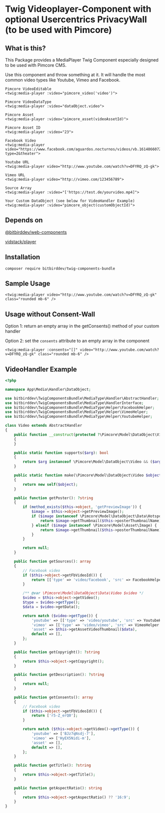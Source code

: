 # Twig Videoplayer-Component with optional Usercentrics PrivacyWall (to be used with Pimcore)

## What is this?

This Package provides a MediaPlayer Twig Component especially designed to be used with Pimcore CMS.

Use this component and throw something at it. It will handle the most common video types like Youtube, Vimeo and Facebook.

```twig
Pimcore VideoEditable
<twig:media-player :video="pimcore_video('video')">

Pimcore VideoDataType
<twig:media-player :video="dataObject.video">

Pimcore Asset
<twig:media-player :video="pimcore_asset(videoAssetId)">

Pimcore Asset ID
<twig:media-player :video="23">

Facebook Video
<twig:media-player video="https://www.facebook.com/aguardos.nocturnos/videos/vb.1614866072064590/1828228624061666/?type=2&theater">

Youtube URL
<twig:media-player video="http://www.youtube.com/watch?v=DFYRQ_zQ-gk">

Vimeo URL
<twig:media-player video="http://vimeo.com/123456789">

Source Array
<twig:media-player :video="['https://test.de/yourvideo.mp4]">

Your Custom DataObject (see below for VideoHandler Example)
<twig:media-player :video="pimcore_object(customObjectId)">
```

## Depends on

[@bitbirddev/web-components](https://github.com/bitbirddev/web-components/tree/main)

[vidstack/player](https://github.com/vidstack/player)

## Installation

`composer require bitbirddev/twig-components-bundle`

## Sample Usage

```twig
<twig:media-player video="http://www.youtube.com/watch?v=DFYRQ_zQ-gk" class="rounded mb-6" />
```

## Usage without Consent-Wall

Option 1: return an empty array in the getConsents() method of your custom handler

Option 2: set the `consents` attribute to an empty array in the component

```
<twig:media-player :consents="[]" video="http://www.youtube.com/watch?v=DFYRQ_zQ-gk" class="rounded mb-6" />
```

## VideoHandler Example

```php
<?php

namespace App\Media\Handler\DataObject;

use bitbirddev\TwigComponentsBundle\MediaType\Handler\AbstractHandler;
use bitbirddev\TwigComponentsBundle\MediaType\HandlerInterface;
use bitbirddev\TwigComponentsBundle\MediaType\Helper\FacebookHelper;
use bitbirddev\TwigComponentsBundle\MediaType\Helper\VimeoHelper;
use bitbirddev\TwigComponentsBundle\MediaType\Helper\YoutubeHelper;

class Video extends AbstractHandler
{
    public function __construct(protected ?\Pimcore\Model\DataObject\Video $object)
    {
    }

    public static function supports($arg): bool
    {
        return $arg instanceof \Pimcore\Model\DataObject\Video && ($arg->getVideo() instanceof \Pimcore\Model\DataObject\Data\Video || $arg->getFbVideoId());
    }

    public static function make(\Pimcore\Model\DataObject\Video $object): HandlerInterface
    {
        return new self($object);
    }

    public function getPoster(): ?string
    {
        if (method_exists($this->object, 'getPreviewImage')) {
            $image = $this->object->getPreviewImage();
            if ($image instanceof \Pimcore\Model\DataObject\Data\Hotspotimage) {
                return $image->getThumbnail($this->posterThumbnailName)->getFrontendPath();
            } elseif ($image instanceof \Pimcore\Model\Asset\Image) {
                return $image->getThumbnail($this->posterThumbnailName)->getFrontendPath();
            }
        }

        return null;
    }

    public function getSources(): array
    {
        // Facebook video
        if ($this->object->getFbVideoId()) {
            return [['type' => 'video/facebook', 'src' => FacebookHelper::createEmbedUrl($this->object->getFbVideoId())]];
        }

        /** @var \Pimcore\Model\DataObject\Data\Video $video */
        $video = $this->object->getVideo();
        $type = $video->getType();
        $data = $video->getData();

        return match ($video->getType()) {
            'youtube' => [['type' => 'video/youtube', 'src' => YoutubeHelper::createEmbedUrl($data)]],
            'vimeo' => [['type' => 'video/vimeo', 'src' => VimeoHelper::createEmbedUrl($data)]],
            'asset' => $this->getAssetVideoThumbnail($data),
            default => [],
        };
    }

    public function getCopyright(): ?string
    {
        return $this->object->getCopyright();
    }

    public function getDescription(): ?string
    {
        return null;
    }

    public function getConsents(): array
    {
        // Facebook video
        if ($this->object->getFbVideoId()) {
            return ['r5-Z_erQ0'];
        }

        return match ($this->object->getVideo()->getType()) {
            'youtube' => ['BJz7qNsdj-7'],
            'vimeo' => ['HyEX5Nidi-m'],
            'asset' => [],
            default => [],
        };
    }

    public function getTitle(): ?string
    {
        return $this->object->getTitle();
    }

    public function getAspectRatio(): string
    {
        return $this->object->getAspectRatio() ?? '16:9';
    }
}

```
